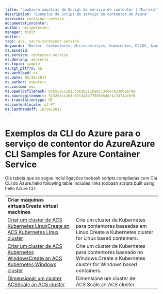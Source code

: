 ```yaml
---
title: "aaaAzure amostras de Script do serviço de contentor | Microsoft Docs"
description: "Exemplos de Script do serviço de contentor do Azure"
services: container-service
documentationcenter: 
author: neilpeterson
manager: timlt
editor: 
tags: acs, azure-container-service
keywords: "Docker, Contentores, Microsserviços, Kubernetes, DC/OS, Azure"
ms.assetid: 
ms.service: container-service
ms.devlang: azurecli
ms.topic: sample
ms.tgt_pltfrm: na
ms.workload: na
ms.date: 05/30/2017
ms.author: nepeters
ms.custom: mvc
ms.openlocfilehash: 8c655a1c2a13c5636211ba8333c0e7a338b1e79a
ms.sourcegitcommit: 523283cc1b3c37c428e77850964dc1c33742c5f0
ms.translationtype: MT
ms.contentlocale: pt-PT
ms.lasthandoff: 10/06/2017
---
```

# <a name="azure-cli-samples-for-azure-container-service"></a><span data-ttu-id="a10ed-104">Exemplos da CLI do Azure para o serviço de contentor do Azure</span><span class="sxs-lookup"><span data-stu-id="a10ed-104">Azure CLI Samples for Azure Container Service</span></span>

<span data-ttu-id="a10ed-105">Olá tabela que se segue inclui ligações toobash scripts compiladas com Olá CLI do Azure.</span><span class="sxs-lookup"><span data-stu-id="a10ed-105">hello following table includes links toobash scripts built using hello Azure CLI.</span></span>

| | |
|---|---|
|<span data-ttu-id="a10ed-106">**Criar máquinas virtuais**</span><span class="sxs-lookup"><span data-stu-id="a10ed-106">**Create virtual machines**</span></span>||
| [<span data-ttu-id="a10ed-107">Criar um cluster de ACS Kubernetes Linux</span><span class="sxs-lookup"><span data-stu-id="a10ed-107">Create an ACS Kubernetes Linux cluster</span></span>](./scripts/container-service-cli-deploy-k8s-linux.md?toc=%2fcli%2fazure%2ftoc.json) | <span data-ttu-id="a10ed-108">Crie um cluster de Kubernetes para contentores baseadas em Linux.</span><span class="sxs-lookup"><span data-stu-id="a10ed-108">Create a Kubernetes cluster for Linux based containers.</span></span> |
| [<span data-ttu-id="a10ed-109">Criar um cluster de ACS Kubernetes Windows</span><span class="sxs-lookup"><span data-stu-id="a10ed-109">Create an ACS Kubernetes Windows cluster</span></span>](./scripts/container-service-cli-deploy-k8s-windows.md?toc=%2fcli%2fazure%2ftoc.json) | <span data-ttu-id="a10ed-110">Crie um cluster de Kubernetes para contentores baseado no Windows.</span><span class="sxs-lookup"><span data-stu-id="a10ed-110">Create a Kubernetes cluster for Windows based containers.</span></span> |
| [<span data-ttu-id="a10ed-111">Dimensionar um cluster ACS</span><span class="sxs-lookup"><span data-stu-id="a10ed-111">Scale an ACS cluster</span></span>](./scripts/container-service-cli-scale-cluster.md?toc=%2fcli%2fazure%2ftoc.json) | <span data-ttu-id="a10ed-112">Dimensione um cluster de ACS.</span><span class="sxs-lookup"><span data-stu-id="a10ed-112">Scale an ACS cluster.</span></span> |
